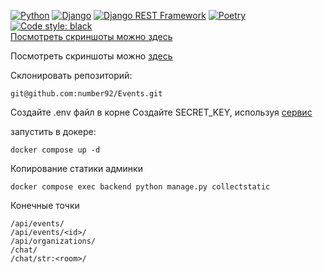 [![Python](https://img.shields.io/badge/-Python-464646?style=flat-square&logo=Python)](https://www.python.org/)
[![Django](https://img.shields.io/badge/-Django-464646?style=flat-square&logo=Django)](https://www.djangoproject.com/)
[![Django REST Framework](https://img.shields.io/badge/-Django%20REST%20Framework-464646?style=flat-square&logo=Django%20REST%20Framework)](https://www.django-rest-framework.org/)
[![Poetry](https://img.shields.io/endpoint?url=https://python-poetry.org/badge/v0.json)](https://python-poetry.org/)
<a href="https://github.com/psf/black"><img alt="Code style: black" src="https://img.shields.io/badge/code%20style-black-000000.svg">  
Посмотреть скриншоты можно [здесь](https://github.com/EmilAbushaev/hackathon_yandex/tree/main/Screenshots#readme)

Посмотреть скриншоты можно [здесь](https://github.com/number92/Events/tree/master/screenshots)

Склонировать репозиторий:
```
git@github.com:number92/Events.git
```
Создайте .env файл в корне
Создайте SECRET_KEY, используя [сервис](https://djecrety.ir/)  

запустить в докере:  
```
docker compose up -d
```
Копирование статики админки
```
docker compose exec backend python manage.py collectstatic
```

Конечные точки
```
/api/events/
/api/events/<id>/
/api/organizations/
/chat/
/chat/str:<room>/
```
